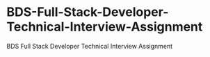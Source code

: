 # BDS-Full-Stack-Developer-Technical-Interview-Assignment
BDS Full Stack Developer Technical Interview Assignment
